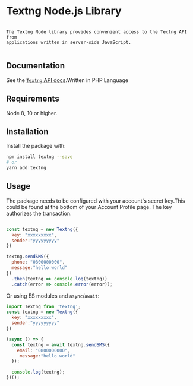 # Textng Node.js Library


```

The Textng Node library provides convenient access to the Textng API from
applications written in server-side JavaScript.


```

## Documentation

See the [`Textng` API docs](https://dev.textng.xyz/).Written in PHP Language


## Requirements

Node 8, 10 or higher.



## Installation

Install the package with:

```sh
npm install textng --save
# or
yarn add textng

```

## Usage

The package needs to be configured with your account's secret key.This could be found at the bottom of your Account Profile page. The key authorizes the transaction.



<!-- prettier-ignore -->
```js

const textng = new Textng({
  key: "xxxxxxxxx",
  sender:"yyyyyyyyy"
})

textng.sendSMS({
  phone: "0800000000",
  message:"hello world"
})
  .then(textng => console.log(textng))
  .catch(error => console.error(error));

```

Or using ES modules and `async`/`await`:

```js
import Textng from 'textng';
const textng = new Textng({
  key: "xxxxxxxxx",
  sender:"yyyyyyyyy"
})

(async () => {
  const textng = await textng.sendSMS({
    email: "0800000000",
     message:"hello world"
  });

  console.log(textng);
})();
```
